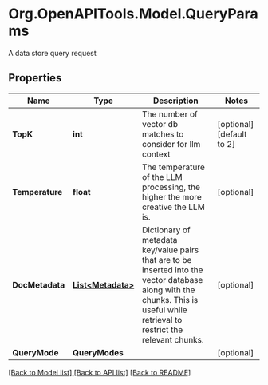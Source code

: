 # Org.OpenAPITools.Model.QueryParams
A data store query request

## Properties

Name | Type | Description | Notes
------------ | ------------- | ------------- | -------------
**TopK** | **int** | The number of vector db matches to consider for llm context | [optional] [default to 2]
**Temperature** | **float** | The temperature of the LLM processing, the higher the more creative the LLM is. | [optional] 
**DocMetadata** | [**List&lt;Metadata&gt;**](Metadata.md) | Dictionary of metadata key/value pairs that are to be inserted into the vector database along with the chunks. This is useful while retrieval to restrict the relevant chunks. | [optional] 
**QueryMode** | **QueryModes** |  | [optional] 

[[Back to Model list]](../README.md#documentation-for-models) [[Back to API list]](../README.md#documentation-for-api-endpoints) [[Back to README]](../README.md)

